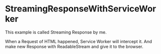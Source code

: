 # StreamingResponseWithServiceWorker

This example is called Streaming Response by me.

When a Request of HTML happened, Service Worker will intercept it. And make new Response with ReadableStream and give it to the browser.

